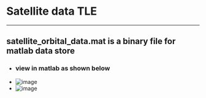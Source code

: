 # Satellite data TLE 
------
## satellite_orbital_data.mat is a binary file for matlab data store
- ### view in matlab as shown below
- ![image](https://github.com/brian09088/TLE_convert/assets/72643996/775e0145-a141-43c0-82e3-9aabac3f1623)
- ![image](https://github.com/brian09088/TLE_convert/assets/72643996/edd231f8-cd95-4dfb-b7ba-91c581500955)
